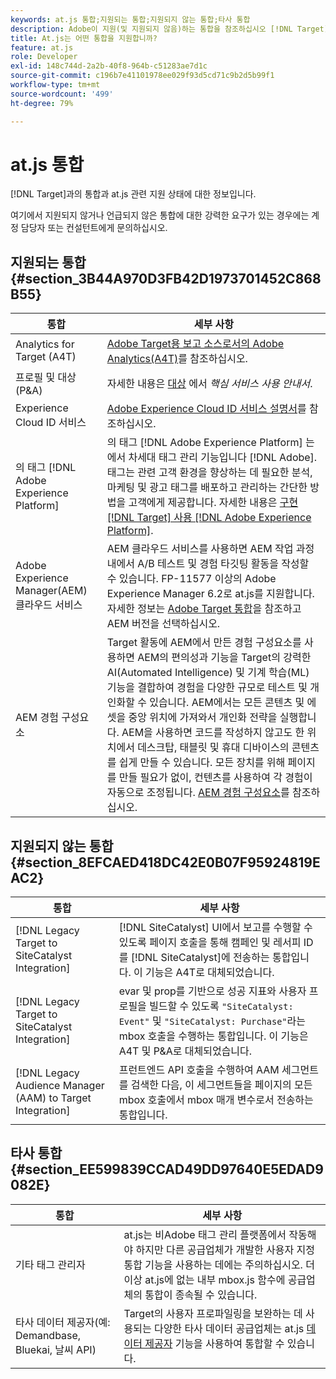 ```yaml
---
keywords: at.js 통합;지원되는 통합;지원되지 않는 통합;타사 통합
description: Adobe이 지원(및 지원되지 않음)하는 통합을 참조하십시오 [!DNL Target] at.js(용 Analytics 포함) [!DNL Target] (A4T), Experience Cloud ID 서비스 등.
title: At.js는 어떤 통합을 지원합니까?
feature: at.js
role: Developer
exl-id: 148c744d-2a2b-40f8-964b-c51283ae7d1c
source-git-commit: c196b7e41101978ee029f93d5cd71c9b2d5b99f1
workflow-type: tm+mt
source-wordcount: '499'
ht-degree: 79%

---
```


# at.js 통합

[!DNL Target]과의 통합과 at.js 관련 지원 상태에 대한 정보입니다.

여기에서 지원되지 않거나 언급되지 않은 통합에 대한 강력한 요구가 있는 경우에는 계정 담당자 또는 컨설턴트에게 문의하십시오.

## 지원되는 통합 {#section_3B44A970D3FB42D1973701452C868B55}

| 통합 | 세부 사항 |
|--- |--- |
| Analytics for Target (A4T) | [Adobe Target용 보고 소스로서의 Adobe Analytics(A4T)](/help/main/c-integrating-target-with-mac/a4t/a4t.md#concept_7540C8C04259434AB6EE33B09F47A1DE)를 참조하십시오. |
| 프로필 및 대상(P&amp;A) | 자세한 내용은 [대상](https://experienceleague.adobe.com/docs/core-services/interface/audiences/audience-library.html?lang=ko-KR) 에서 *핵심 서비스 사용 안내서*. |
| Experience Cloud ID 서비스 | [Adobe Experience Cloud ID 서비스 설명서](https://experienceleague.adobe.com/docs/id-service/using/home.html)를 참조하십시오. |
| 의 태그 [!DNL Adobe Experience Platform] | 의 태그 [!DNL Adobe Experience Platform] 는에서 차세대 태그 관리 기능입니다 [!DNL Adobe]. 태그는 관련 고객 환경을 향상하는 데 필요한 분석, 마케팅 및 광고 태그를 배포하고 관리하는 간단한 방법을 고객에게 제공합니다. 자세한 내용은 [구현 [!DNL Target] 사용 [!DNL Adobe Experience Platform]](https://developer.adobe.com/target/implement/client-side/atjs/how-to-deployatjs/implement-target-using-adobe-launch/). |
| Adobe Experience Manager(AEM) 클라우드 서비스 | AEM 클라우드 서비스를 사용하면 AEM 작업 과정 내에서 A/B 테스트 및 경험 타깃팅 활동을 작성할 수 있습니다. FP-11577 이상의 Adobe Experience Manager 6.2로 at.js를 지원합니다. 자세한 정보는 [Adobe Target 통합](https://helpx.adobe.com/experience-manager/6-2/sites/administering/using/target.html)을 참조하고 AEM 버전을 선택하십시오. |
| AEM 경험 구성요소 | Target 활동에 AEM에서 만든 경험 구성요소를 사용하면 AEM의 편의성과 기능을 Target의 강력한 AI(Automated Intelligence) 및 기계 학습(ML) 기능을 결합하여 경험을 다양한 규모로 테스트 및 개인화할 수 있습니다.  AEM에서는 모든 콘텐츠 및 에셋을 중앙 위치에 가져와서 개인화 전략을 실행합니다. AEM을 사용하면 코드를 작성하지 않고도 한 위치에서 데스크탑, 태블릿 및 휴대 디바이스의 콘텐츠를 쉽게 만들 수 있습니다. 모든 장치를 위해 페이지를 만들 필요가 없이, 컨텐츠를 사용하여 각 경험이 자동으로 조정됩니다.  [AEM 경험 구성요소](/help/main/c-experiences/c-manage-content/aem-experience-fragments.md#topic_1E1E4EA01F074349B2CF8785387B5FE8)를 참조하십시오. |

## 지원되지 않는 통합 {#section_8EFCAED418DC42E0B07F95924819EAC2}

| 통합 | 세부 사항 |
|--- |--- |
| [!DNL Legacy Target to SiteCatalyst Integration] | [!DNL SiteCatalyst] UI에서 보고를 수행할 수 있도록 페이지 호출을 통해 캠페인 및 레서피 ID를 [!DNL SiteCatalyst]에 전송하는 통합입니다. 이 기능은 A4T로 대체되었습니다. |
| [!DNL Legacy Target to SiteCatalyst Integration] | evar 및 prop를 기반으로 성공 지표와 사용자 프로필을 빌드할 수 있도록 `"SiteCatalyst: Event"` 및 `"SiteCatalyst: Purchase"`라는 mbox 호출을 수행하는 통합입니다. 이 기능은 A4T 및 P&amp;A로 대체되었습니다. |
| [!DNL Legacy Audience Manager (AAM) to Target Integration] | 프런트엔드 API 호출을 수행하여 AAM 세그먼트를 검색한 다음, 이 세그먼트들을 페이지의 모든 mbox 호출에서 mbox 매개 변수로서 전송하는 통합입니다. |

## 타사 통합 {#section_EE599839CCAD49DD97640E5EDAD9082E}

| 통합 | 세부 사항 |
|--- |--- |
| 기타 태그 관리자 | at.js는 비Adobe 태그 관리 플랫폼에서 작동해야 하지만 다른 공급업체가 개발한 사용자 지정 통합 기능을 사용하는 데에는 주의하십시오. 더 이상 at.js에 없는 내부 mbox.js 함수에 공급업체의 통합이 종속될 수 있습니다. |
| 타사 데이터 제공자(예: Demandbase, Bluekai, 날씨 API) | Target의 사용자 프로파일링을 보완하는 데 사용되는 다양한 타사 데이터 공급업체는 at.js [데이터 제공자](https://developer.adobe.com/target/implement/client-side/atjs/atjs-functions/targetglobalsettings/) 기능을 사용하여 통합할 수 있습니다. |
